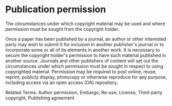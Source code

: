 # Publication permission
 
The circumstances under which copyright material may be used and where permission must be sought from the copyright holder.
 
Once a paper has been published by a journal, an author or other interested party may wish to submit it for inclusion in another publisher's journal or to incorporate some or all of its elements in another work. It is necessary to secure the copyright holder's permission to have such material published in another source. Journals and other publishers of content will set out the circumstances under which permission must be sought in respect to using copyrighted material. Permission may be required to post online, reuse, reprint, publicly display, photocopy or otherwise reproduce for any purpose, including access via an open access (OA) repository.
 
Related Terms: Author permission, Embargo, Re-use, License, Third-party copyright, Publishing agreement